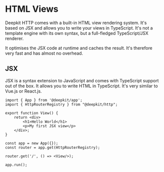 # HTML Views

Deepkit HTTP comes with a built-in HTML view rendering system. It's based on JSX and allows you to write your views in TypeScript. It's not a template engine with its own syntax, but a full-fledged TypeScript/JSX renderer.

It optimises the JSX code at runtime and caches the result. It's therefore very fast and has almost no overhead.

## JSX

JSX is a syntax extension to JavaScript and comes with TypeScript support out of the box. It allows you to write HTML in TypeScript. It's very similar to Vue.js or React.js.

```tsx app=app.ts
import { App } from '@deepkit/app';
import { HttpRouterRegistry } from "@deepkit/http";

export function View() {
    return <div>
        <h1>Hello World</h1>
        <p>My first JSX view</p>
    </div>;
}

const app = new App({});
const router = app.get(HttpRouterRegistry);

router.get('/', () => <View/>);

app.run();
```

```sh

```
